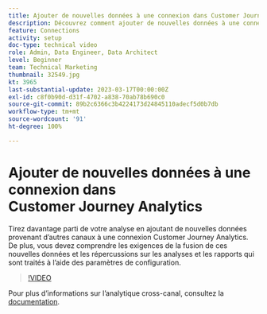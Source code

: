 ```yaml
---
title: Ajouter de nouvelles données à une connexion dans Customer Journey Analytics
description: Découvrez comment ajouter de nouvelles données à une connexion de Customer Journey Analytics pour tirer le meilleur parti de votre analyse.
feature: Connections
activity: setup
doc-type: technical video
role: Admin, Data Engineer, Data Architect
level: Beginner
team: Technical Marketing
thumbnail: 32549.jpg
kt: 3965
last-substantial-update: 2023-03-17T00:00:00Z
exl-id: c8f0b90d-d31f-4702-a838-70ab78b690c0
source-git-commit: 89b2c6366c3b4224173d24845110adecf5d0b7db
workflow-type: tm+mt
source-wordcount: '91'
ht-degree: 100%

---
```


# Ajouter de nouvelles données à une connexion dans Customer Journey Analytics

Tirez davantage parti de votre analyse en ajoutant de nouvelles données provenant d’autres canaux à une connexion Customer Journey Analytics. De plus, vous devez comprendre les exigences de la fusion de ces nouvelles données et les répercussions sur les analyses et les rapports qui sont traités à l’aide des paramètres de configuration.

>[!VIDEO](https://video.tv.adobe.com/v/32549/?learn=on&quality=12&learn=on)

Pour plus d’informations sur l’analytique cross-canal, consultez la [documentation](https://experienceleague.adobe.com/docs/analytics-platform/using/cca/overview.html?lang=fr).
